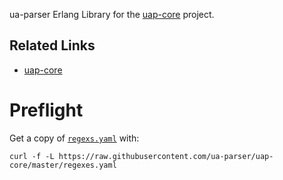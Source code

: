 ua-parser Erlang Library for the [uap-core](https://github.com/ua-parser/uap-core) project.

## Related Links

 * [uap-core](https://github.com/ua-parser/uap-core)

# Preflight

Get a copy of [`regexs.yaml`](https://github.com/ua-parser/uap-core/blob/master/regexes.yaml) with:

    curl -f -L https://raw.githubusercontent.com/ua-parser/uap-core/master/regexes.yaml
